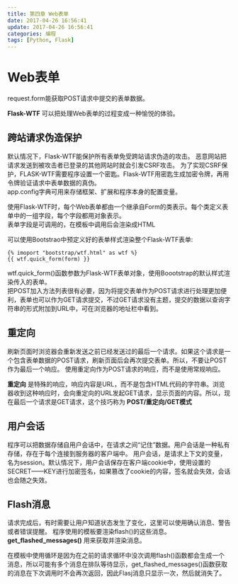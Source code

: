 ```yaml
---
title: 第四章 Web表单
date: 2017-04-26 16:56:41
update: 2017-04-26 16:56:41
categories: 编程
tags: [Python, Flask]
---
```

# Web表单

request.form能获取POST请求中提交的表单数据。

__Flask-WTF__ 可以把处理Web表单的过程变成一种愉悦的体验。
<!-- more -->
## 跨站请求伪造保护
默认情况下，Flask-WTF能保护所有表单免受跨站请求伪造的攻击。
恶意网站把请求发送到被攻击者已登录的其他网站时就会引发CSRF攻击。
为了实现CSRF保护，FLASK-WTF需要程序设置一个密匙。Flask-WTF用密匙生成加密令牌，再用令牌验证请求中表单数据的真伪。<br>
app.config字典可用来存储框架、扩展和程序本身的配置变量。

使用Flask-WTF时，每个Web表单都由一个继承自Form的类表示。每个类定义表单中的一组字段，每个字段都用对象表示。<br>
表单字段是可调用的，在模板中调用后会渲染成HTML

可以使用Bootstrao中预定义好的表单样式渲染整个Flask-WTF表单:

    {% imoport "bootstrap/wtf.html" as wtf %}
    {{ wtf.quick_form(form) }}
wtf.quick_form()函数参数为Flask-WTF表单对象，使用Boootstrap的默认样式渲染传入的表单。<br>
把POST加入方法列表很有必要，因为将提交表单作为POST请求进行处理更加便利，表单也可以作为GET请求提交，不过GET请求没有主题，提交的数据以查询字符串的形式附加到URL中，可在浏览器的地址栏中看到。<br>

## 重定向
刷新页面时浏览器会重新发送之前已经发送过的最后一个请求。如果这个请求是一个包含表单数据的POST请求，刷新页面后会再次提交表单。所以，不要让POST作为最后一个响应。
使用重定向作为POST请求的响应，而不是使用常规响应。<br>

__重定向__ 是特殊的响应，响应内容是URL，而不是包含HTML代码的字符串。浏览器收到这种响应时，会向重定向的URL发起GET请求，显示页面的内容。所以，现在最后一个请求是GET请求，这个技巧称为 __POST/重定向/GET模式__ <br>

## 用户会话
程序可以把数据存储自用户会话中，在请求之间“记住”数据。用户会话是一种私有存储，存在于每个连接到服务器的客户端中。
用户会话，是请求上下文的变量，名为session。默认情况下，用户会话保存在客户端cookie中，使用设置的SECRET——KEY进行加密签名，如果篡改了cookie的内容，签名就会失效，会话也会随之失效。

## Flash消息
请求完成后，有时需要让用户知道状态发生了变化，这里可以使用确认消息、警告或者错误提醒。
程序使用的模板要渲染flash()的这些消息。 __get_flashed_messages()__ 用来获取并渲染消息。

在模板中使用循环是因为在之前的请求循环中没次调用flash()函数都会生成一个消息，所以可能有多个消息在排队等待显示，get_flashed_messages()函数获取的消息在下次调用时不会再次返回，因此Flasj消息只显示一次，然后就消失了。
